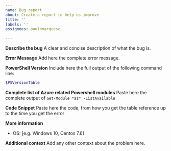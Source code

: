 ```yaml
---
name: Bug report
about: Create a report to help us improve
title: ''
labels: ''
assignees: paulomarquesc

---
```


**Describe the bug**
A clear and concise description of what the bug is.

**Error Message**
Add here the complete error message.

**PowerShell Version**
Include here the full output of the following command line:
```powershell
$PSVersionTable
```

**Complete list of Azure related Powershell modules**
Paste here the complete output of `Get-Module *az* -ListAvailable`

**Code Snippet**
Paste here the code, from how you get the table reference up to the time you get the error

**More information**
 - OS: [e.g. Windows 10, Centos 7.6]

**Additional context**
Add any other context about the problem here.
